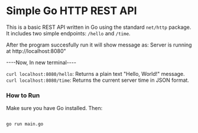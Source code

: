 # Simple Go HTTP REST API

This is a basic REST API written in Go using the standard `net/http` package.  
It includes two simple endpoints: `/hello` and `/time`.

After the program succesfully run it will show message as:
Server is running at http://localhost:8080"

----Now, In new terminal----

`curl localhost:8080/hello`: Returns a plain text "Hello, World!" message.
`curl localhost:8080/time`: Returns the current server time in JSON format.

###  How to Run

Make sure you have Go installed. Then:

```bash

go run main.go

